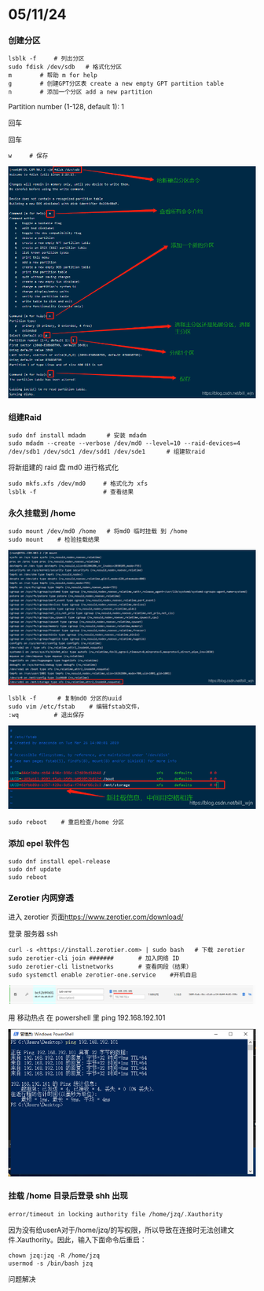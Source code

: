 # 05/11/24

### 创建分区

```
lsblk -f     # 列出分区
sudo fdisk /dev/sdb   # 格式化分区   
m        # 帮助 m for help
g        # 创建GPT分区表 create a new empty GPT partition table
n        # 添加一个分区 add a new partition

```

Partition number (1-128, default 1): 1

回车

回车

    w     # 保存

![输入图片说明](img/68332fe0-0f9a-11ef-ac42-e112b780f144_20240511212851.jpeg)

### 组建Raid

```
sudo dnf install mdadm      # 安装 mdadm 
sudo mdadm --create --verbose /dev/md0 --level=10 --raid-devices=4 /dev/sdb1 /dev/sdc1 /dev/sdd1 /dev/sde1      # 组建软raid

```

将新组建的 raid 盘 md0 进行格式化

    sudo mkfs.xfs /dev/md0     # 格式化为 xfs
    lsblk -f                   # 查看结果

### 永久挂载到 /home

    sudo mount /dev/md0 /home   # 将md0 临时挂载 到 /home
    sudo mount    # 检验挂载结果

![输入图片说明](img/c69ccdc0-0f9a-11ef-ac42-e112b780f144_20240511213129.jpeg)

    lsblk -f      # 复制md0 分区的uuid
    sudo vim /etc/fstab    # 编辑fstab文件，
    :wq          # 退出保存

![输入图片说明](img/bbf26560-0f9a-11ef-ac42-e112b780f144_20240511213112.jpeg)

    sudo reboot    # 重启检查/home 分区

### 添加 epel 软件包

    sudo dnf install epel-release
    sudo dnf update
    sudo reboot

### Zerotier 内网穿透

进入 zerotier 页面<https://www.zerotier.com/download/> &#x20;

登录 服务器 ssh

    curl -s <https://install.zerotier.com> | sudo bash   # 下载 zerotier 
    sudo zerotier-cli join #######       # 加入网络 ID
    sudo zerotier-cli listnetworks       # 查看网段（结果）
    sudo systemctl enable zerotier-one.service    #开机自启
![输入图片说明](img/bf98d0c0-0f9d-11ef-912f-13072b0a8b81_20240511215246.jpeg)

用 移动热点 在 powershell 里 ping 192.168.192.101

![输入图片说明](img/90453690-0f9a-11ef-ac42-e112b780f144_20240511212958.jpeg)

### 挂载 /home 目录后登录 shh 出现 

`error/timeout in locking authority file /home/jzq/.Xauthority
`

因为没有给userA对于/home/jzq/的写权限，所以导致在连接时无法创建文件.Xauthority。因此，输入下面命令后重启：

```
chown jzq:jzq -R /home/jzq
usermod -s /bin/bash jzq
```
问题解决
&#x20;
